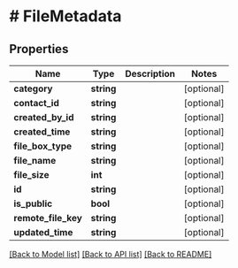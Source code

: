 # # FileMetadata

## Properties

Name | Type | Description | Notes
------------ | ------------- | ------------- | -------------
**category** | **string** |  | [optional]
**contact_id** | **string** |  | [optional]
**created_by_id** | **string** |  | [optional]
**created_time** | **string** |  | [optional]
**file_box_type** | **string** |  | [optional]
**file_name** | **string** |  | [optional]
**file_size** | **int** |  | [optional]
**id** | **string** |  | [optional]
**is_public** | **bool** |  | [optional]
**remote_file_key** | **string** |  | [optional]
**updated_time** | **string** |  | [optional]

[[Back to Model list]](../../README.md#models) [[Back to API list]](../../README.md#endpoints) [[Back to README]](../../README.md)
